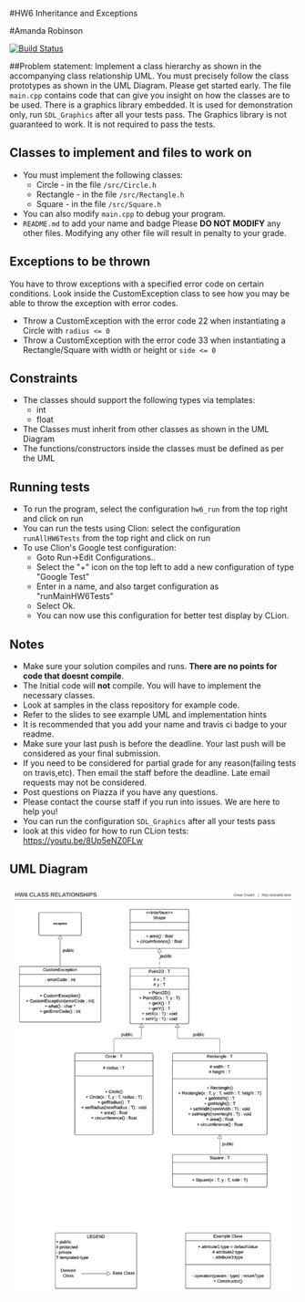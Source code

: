#HW6 Inheritance and Exceptions 

#Amanda Robinson

[![Build Status](https://travis-ci.com/csc340-03-spring-2016/csc340-03-hw6-anr96.svg?token=sqKHHUsKkyZTggTth4Mt&branch=master)](https://travis-ci.com/csc340-03-spring-2016/csc340-03-hw6-anr96)

##Problem statement:
Implement a class hierarchy as shown in the accompanying class relationship UML. 
You must precisely follow the class prototypes as shown in the UML Diagram.
Please get started early. 
The file `main.cpp` contains code that can give you insight on how the classes are to be used.
There is a graphics library embedded. It is used for demonstration only, run `SDL_Graphics` after all your tests pass. 
The Graphics library is not guaranteed to work. It is not required to pass the tests.

 
## Classes to implement and files to work on
* You must implement the following classes:
    * Circle - in the file `/src/Circle.h`
    * Rectangle - in the file `/src/Rectangle.h`
    * Square - in the file `/src/Square.h`
* You can also modify `main.cpp` to debug your program.
* `README.md` to add your name and badge
Please **DO NOT MODIFY** any other files. Modifying any other file will result in penalty to your grade.
      
## Exceptions to be thrown
You have to throw exceptions with a specified error code on certain conditions. Look inside the CustomException class to see how you may be able to throw the exception with error codes.

* Throw a CustomException with the error code 22 when instantiating a Circle with `radius <= 0`
* Throw a CustomException with the error code 33 when instantiating a Rectangle/Square with width or height or `side <= 0`

## Constraints 
* The classes should support the following types via templates:
    * int
    * float
* The Classes must inherit from other classes as shown in the UML Diagram
* The functions/constructors inside the classes must be defined as per the UML


## Running tests
* To run the program, select the configuration `hw6_run` from the top right and click on run
* You can run the tests using Clion: select the configuration `runAllHW6Tests` from the top right and click on run
* To use Clion's Google test configuration:
    * Goto Run->Edit Configurations..
    * Select the "+" icon on the top left to add a new configuration of type "Google Test"
    * Enter in a name, and also target configuration as "runMainHW6Tests"
    * Select Ok.
    * You can now use this configuration for better test display by CLion.

## Notes
* Make sure your solution compiles and runs. **There are no points for code that doesnt compile**.
* The Initial code will **not** compile. You will have to implement the necessary classes.
* Look at samples in the class repository for example code.
* Refer to the slides to see example UML and implementation hints
* It is recommended that you add your name and travis ci badge to your readme.
* Make sure your last push is before the deadline. Your last push will be considered as your final submission.
* If you need to be considered for partial grade for any reason(failing tests on travis,etc). Then email the staff before the deadline. Late email requests may not be considered.
* Post questions on Piazza if you have any questions.
* Please contact the course staff if you run into issues. We are here to help you!
* You can run the configuration `SDL_Graphics` after all your tests pass
* look at this video for how to run CLion tests: https://youtu.be/8Up5eNZ0FLw


## UML Diagram

![UML Diagram](/hw6-class-relationship.png?raw=true "")